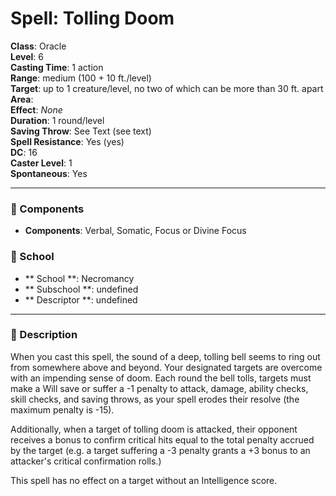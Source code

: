 
# Spell: Tolling Doom
**Class**: Oracle  
**Level**: 6  
**Casting Time**: 1 action  
**Range**: medium (100 + 10 ft./level)  
**Target**: up to 1 creature/level, no two of which can be more than 30 ft. apart  
**Area**:   
**Effect**: _None_  
**Duration**: 1 round/level  
**Saving Throw**: See Text (see text)  
**Spell Resistance**: Yes (yes)  
**DC**: 16  
**Caster Level**: 1  
**Spontaneous**: Yes

---

### 🔮 Components
- **Components**: Verbal, Somatic, Focus or Divine Focus

### 🏫 School
- ** School **: Necromancy
- ** Subschool **: undefined
- ** Descriptor **: undefined
---

### 📜 Description
When you cast this spell, the sound of a deep, tolling bell seems to ring out from somewhere above and beyond. Your designated targets are overcome with an impending sense of doom. Each round the bell tolls, targets must make a Will save or suffer a -1 penalty to attack, damage, ability checks, skill checks, and saving throws, as your spell erodes their resolve (the maximum penalty is -15).

Additionally, when a target of tolling doom is attacked, their opponent receives a bonus to confirm critical hits equal to the total penalty accrued by the target (e.g. a target suffering a -3 penalty grants a +3 bonus to an attacker's critical confirmation rolls.)

This spell has no effect on a target without an Intelligence score.
